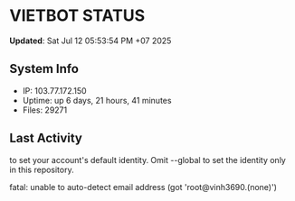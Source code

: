 # VIETBOT STATUS
**Updated**: Sat Jul 12 05:53:54 PM +07 2025

## System Info
- IP: 103.77.172.150
- Uptime: up 6 days, 21 hours, 41 minutes
- Files: 29271

## Last Activity

to set your account's default identity.
Omit --global to set the identity only in this repository.

fatal: unable to auto-detect email address (got 'root@vinh3690.(none)')
